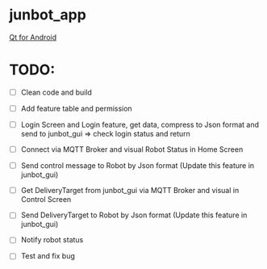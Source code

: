 # junbot_app

[Qt for Android](https://www.youtube.com/watch?v=w2RRgRGHsDA)

# TODO:

- [ ] Clean code and build 
- [ ] Add feature table and permission
- [ ] Login Screen and Login feature, get data, compress to Json format and send to junbot_gui => check login status and return
- [ ] Connect via MQTT Broker and visual Robot Status in Home Screen
- [ ] Send control message to Robot by Json format (Update this feature in junbot_gui)
- [ ] Get DeliveryTarget from junbot_gui via MQTT Broker and visual in Control Screen
- [ ] Send DeliveryTarget to Robot by Json format (Update this feature in junbot_gui)
- [ ] Notify robot status
- [ ] Test and fix bug

